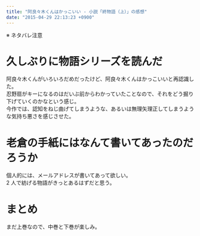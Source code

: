 ```yaml
---
title: "阿良々木くんはかっこいい - 小説「終物語（上）」の感想"
date: "2015-04-29 22:13:23 +0900"
---
```


※ ネタバレ注意

# 久しぶりに物語シリーズを読んだ

阿良々木くんがいろいろだめだったけど、阿良々木くんはかっこいいと再認識した。  
忍野扇がキーになるのはだいぶ前からわかっていたことなので、それをどう掘り下げていくのかなという感じ。  
今作では、認知をねじ曲げてしまうような、あるいは無理矢理正してしまうような気持ち悪さを感じさせた。

# 老倉の手紙にはなんて書いてあったのだろうか

個人的には、メールアドレスが書いてあって欲しい。  
2 人で紡げる物語がきっとあるはずだと思う。

# まとめ

まだ上巻なので、中巻と下巻が楽しみ。
